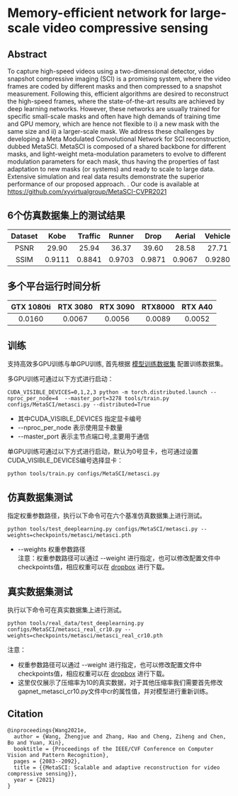 # Memory-efficient network for large-scale video compressive sensing
## Abstract
To capture high-speed videos using a two-dimensional detector, video snapshot compressive imaging (SCI) is a
promising system, where the video frames are coded by different masks and then compressed to a snapshot measurement. Following this, efficient algorithms are desired to reconstruct the high-speed frames,
where the state-of-the-art results are achieved by deep learning networks. However,
these networks are usually trained for specific small-scale masks and often have high demands of training time and  GPU memory, which are hence not flexible to i) a new mask  with the same size and ii) a larger-scale mask. We address  these challenges by developing a Meta Modulated Convolutional Network for SCI reconstruction, dubbed MetaSCI.
MetaSCI is composed of a shared backbone for different masks, and light-weight meta-modulation parameters to evolve to different modulation parameters for each mask, thus having the properties of fast adaptation to new masks (or systems) and ready to scale to large data. Extensive simulation and real data results demonstrate the superior performance of our proposed approach. . Our code is available at https://github.com/xyvirtualgroup/MetaSCI-CVPR2021

## 6个仿真数据集上的测试结果
|Dataset|Kobe  |Traffic|Runner| Drop  | Aerial | Vehicle|Average|
|:----:|:----: |:----:|:-----:|:----: | :-----:|:----: |:----:|
|PSNR  | 29.90 | 25.94| 36.37 |  39.60| 28.58  | 27.71 | 31.35| 
|SSIM  |0.9111 |0.8841|0.9703 |0.9871 |0.9067  |0.9280 |0.9312|

## 多个平台运行时间分析
|GTX 1080ti |RTX 3080 |RTX 3090 | RTX8000 | RTX A40|
|:---------:|:------: |:-------:|:-------:|:------:|
|  0.0160  | 0.0067  |  0.0056 |  0.0089 |  0.0052|

## 训练
支持高效多GPU训练与单GPU训练, 首先根据 [模型训练数据集](cacti/docs/add_datasets_cn.md) 配置训练数据集。

多GPU训练可通过以下方式进行启动：
```
CUDA_VISIBLE_DEVICES=0,1,2,3 python -m torch.distributed.launch --nproc_per_node=4  --master_port=3278 tools/train.py configs/MetaSCI/metasci.py --distributed=True
```
* 其中CUDA_VISIBLE_DEVICES 指定显卡编号  
* --nproc_per_node 表示使用显卡数量  
* --master_port 表示主节点端口号,主要用于通信

单GPU训练可通过以下方式进行启动，默认为0号显卡，也可通过设置CUDA_VISIBLE_DEVICES编号选择显卡：
```
python tools/train.py configs/MetaSCI/metasci.py
```

## 仿真数据集测试
指定权重参数路径，执行以下命令可在六个基准仿真数据集上进行测试。
```
python tools/test_deeplearning.py configs/MetaSCI/metasci.py --weights=checkpoints/metasci/metasci.pth
```
* --weights 权重参数路径  
注意：权重参数路径可以通过 --weight 进行指定，也可以修改配置文件中checkpoints值，相应权重可以在 [dropbox](https://www.dropbox.com/sh/96nf7jzabhqj4mh/AAB09QXrNGi_kujDDnWn6G32a?dl=0) 进行下载。
## 真实数据集测试
执行以下命令可在真实数据集上进行测试。
```
python tools/real_data/test_deeplearning.py configs/MetaSCI/metasci_real_cr10.py --weights=checkpoints/metasci/metasci_real_cr10.pth

```
注意：
* 权重参数路径可以通过 --weight 进行指定，也可以修改配置文件中checkpoints值，相应权重可以在 [dropbox](https://www.dropbox.com/sh/96nf7jzabhqj4mh/AAB09QXrNGi_kujDDnWn6G32a?dl=0) 进行下载。
* 这里仅仅展示了压缩率为10的真实数据，对于其他压缩率我们需要首先修改gapnet_metasci_cr10.py文件中cr的属性值，并对模型进行重新训练。

## Citation
```
@inproceedings{Wang2021e,
  author = {Wang, Zhengjue and Zhang, Hao and Cheng, Ziheng and Chen, Bo and Yuan, Xin},
  booktitle = {Proceedings of the IEEE/CVF Conference on Computer Vision and Pattern Recognition},
  pages = {2083--2092},
  title = {{MetaSCI: Scalable and adaptive reconstruction for video compressive sensing}},
  year = {2021}
}
```